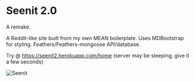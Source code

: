 # Seenit 2.0

A remake.

A Reddit-like site built from my own MEAN boilerplate. Uses MDBootstrap for styling. Feathers/Feathers-mongoose API/database.

Try @ https://seenit2.herokuapp.com/home (server may be sleeping, give it a few seconds)

![Seenit](https://i.imgur.com/Nh7JSXv.png "Seenit screenshot")
